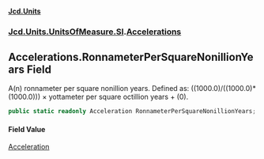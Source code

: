 #### [Jcd.Units](index.md 'index')
### [Jcd.Units.UnitsOfMeasure.SI](Jcd.Units.UnitsOfMeasure.SI.md 'Jcd.Units.UnitsOfMeasure.SI').[Accelerations](Accelerations.md 'Jcd.Units.UnitsOfMeasure.SI.Accelerations')

## Accelerations.RonnameterPerSquareNonillionYears Field

A(n) ronnameter per square nonillion years. Defined as: ((1000.0)/((1000.0)*(1000.0))) × yottameter per square octillion years + (0).

```csharp
public static readonly Acceleration RonnameterPerSquareNonillionYears;
```

#### Field Value
[Acceleration](Acceleration.md 'Jcd.Units.UnitTypes.Acceleration')